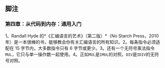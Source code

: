 ## **脚注**

### 第四章：从代码到内存：通用入门

1。Randall Hyde 的*《汇编语言的艺术》（第二版）*（No Starch Press，2010 年）是一本很棒的书，能够教会你有关汇编语言的所有知识。2。每条指令必须适配在 15 字节内，大多数指令只有 6 字节或更少。3。还有一个无符号乘法指令`MUL`，它只与单一操作数一起使用。4。正如`MUL`是`IMUL`的对照，`DIV`是`IDIV`的无符号对照。

